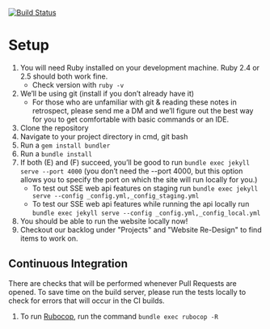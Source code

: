 [![Build Status](https://travis-ci.com/msoe-sse/msoe-sse.github.io.svg?branch=master)](https://travis-ci.com/msoe-sse/msoe-sse.github.io)
# Setup
1. You will need Ruby installed on your development machine.  Ruby 2.4 or 2.5 should both work fine.
    - Check version with `ruby -v`
2. We’ll be using git (install if you don’t already have it)
    - For those who are unfamiliar with git & reading these notes in retrospect, please send me a DM and we’ll figure out the best way for you to get comfortable with basic commands or an IDE.
3. Clone the repository
4. Navigate to your project directory in cmd, git bash
5. Run a `gem install bundler`
6. Run a `bundle install`
7. If both (E) and (F) succeed, you’ll be good to run `bundle exec jekyll serve --port 4000` (you don’t need the --port 4000, but this option allows you to specify the port on which the site will run locally for you.)
   - To test out SSE web api features on staging run `bundle exec jekyll serve --config _config.yml,_config_staging.yml`
   - To test our SSE web api features while running the api locally run `bundle exec jekyll serve --config _config.yml,_config_local.yml`
8. You should be able to run the website locally now!
9. Checkout our backlog under "Projects" and "Website Re-Design" to find items to work on.

## Continuous Integration

There are checks that will be performed whenever Pull Requests are opened.  To save time on the build server, please run the tests locally to check for errors that will occur in the CI builds.

1. To run [Rubocop](https://github.com/ashmaroli/rubocop-jekyll), run the command `bundle exec rubocop -R`
